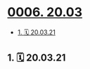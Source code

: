 # [0006. 20.03](https://github.com/tnotesjs/TNotes.footprints/tree/main/notes/0006.%2020.03)

<!-- region:toc -->

- [1. 🗓 20.03.21](#1--200321)

<!-- endregion:toc -->

## 1. 🗓 20.03.21

<Footprints :times="[2020, 3, 21, 23, 31]">
  <template #text-area>
    <p>云台山</p>
  </template>
  <template #image-list="{ openModal }">
    <img src="https://cdn.jsdelivr.net/gh/tnotesjs/imgs@main/2025-02-16-14-16-13.png" @click="openModal(0)"/>
  </template>
</Footprints>
